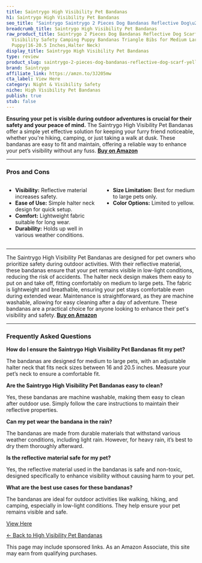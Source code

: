 ```yaml
---
title: Saintrygo High Visibility Pet Bandanas
h1: Saintrygo High Visibility Pet Bandanas
seo_title: "Saintrygo Saintrygo 2 Pieces Dog Bandanas Reflective Dog\u2026"
breadcrumb_title: Saintrygo High Visibility Pet Bandanas
raw_product_title: Saintrygo 2 Pieces Dog Bandanas Reflective Dog Scarf Yellow High
  Visibility Safety Camping Puppy Bandanas Triangle Bibs for Medium Large Pets Cats
  Puppy(16-20.5 Inches,Halter Neck)
display_title: Saintrygo High Visibility Pet Bandanas
type: review
product_slug: saintrygo-2-pieces-dog-bandanas-reflective-dog-scarf-yellow-high-visibi-629d76a6
brand: Saintrygo
affiliate_link: https://amzn.to/3J205mw
cta_label: View Here
category: Night & Visibility Safety
niche: High Visibility Pet Bandanas
publish: true
stub: false
---
```


<div id="intro" class="full-width">
  <p><strong>Ensuring your pet is visible during outdoor adventures is crucial for their safety and your peace of mind.</strong> The Saintrygo High Visibility Pet Bandanas offer a simple yet effective solution for keeping your furry friend noticeable, whether you're hiking, camping, or just taking a walk at dusk. These bandanas are easy to fit and maintain, offering a reliable way to enhance your pet’s visibility without any fuss. <a href="https://amzn.to/3J205mw" rel="nofollow sponsored noopener" target="_blank"><strong>Buy on Amazon</strong></a></p>
</div>

<hr />
<h3 id="pros-cons">Pros and Cons</h3>
<div class="pc-grid" style="display:grid;grid-template-columns:1fr 1fr;gap:16px;">
  <ul>
    <li><strong>Visibility:</strong> Reflective material increases safety.</li>
    <li><strong>Ease of Use:</strong> Simple halter neck design for quick setup.</li>
    <li><strong>Comfort:</strong> Lightweight fabric suitable for long wear.</li>
    <li><strong>Durability:</strong> Holds up well in various weather conditions.</li>
  </ul>
  <ul>
    <li><strong>Size Limitation:</strong> Best for medium to large pets only.</li>
    <li><strong>Color Options:</strong> Limited to yellow.</li>
  </ul>
</div>
<hr />

<div class="full-width">
  <p>The Saintrygo High Visibility Pet Bandanas are designed for pet owners who prioritize safety during outdoor activities. With their reflective material, these bandanas ensure that your pet remains visible in low-light conditions, reducing the risk of accidents. The halter neck design makes them easy to put on and take off, fitting comfortably on medium to large pets. The fabric is lightweight and breathable, ensuring your pet stays comfortable even during extended wear. Maintenance is straightforward, as they are machine washable, allowing for easy cleaning after a day of adventure. These bandanas are a practical choice for anyone looking to enhance their pet's visibility and safety. <a href="https://amzn.to/3J205mw" rel="nofollow sponsored noopener" target="_blank"><strong>Buy on Amazon</strong></a></p>
</div>

<hr />
<h3 id="faqs">Frequently Asked Questions</h3>

<p><strong>How do I ensure the Saintrygo High Visibility Pet Bandanas fit my pet?</strong></p>
<p>The bandanas are designed for medium to large pets, with an adjustable halter neck that fits neck sizes between 16 and 20.5 inches. Measure your pet’s neck to ensure a comfortable fit.</p>

<p><strong>Are the Saintrygo High Visibility Pet Bandanas easy to clean?</strong></p>
<p>Yes, these bandanas are machine washable, making them easy to clean after outdoor use. Simply follow the care instructions to maintain their reflective properties.</p>

<p><strong>Can my pet wear the bandana in the rain?</strong></p>
<p>The bandanas are made from durable materials that withstand various weather conditions, including light rain. However, for heavy rain, it’s best to dry them thoroughly afterward.</p>

<p><strong>Is the reflective material safe for my pet?</strong></p>
<p>Yes, the reflective material used in the bandanas is safe and non-toxic, designed specifically to enhance visibility without causing harm to your pet.</p>

<p><strong>What are the best use cases for these bandanas?</strong></p>
<p>The bandanas are ideal for outdoor activities like walking, hiking, and camping, especially in low-light conditions. They help ensure your pet remains visible and safe.</p>
<p><a class="btn" href="https://amzn.to/3J205mw" target="_blank" rel="nofollow sponsored noopener">View Here</a></p>
<p><a href="/roundups/night-visibility-safety/high-visibility-pet-bandanas/">← Back to High Visibility Pet Bandanas</a></p>
<aside class="disclosure">This page may include sponsored links. As an Amazon Associate, this site may earn from qualifying purchases.</aside>
